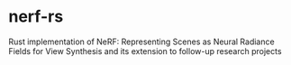 # nerf-rs
Rust implementation of NeRF: Representing Scenes as Neural Radiance Fields for View Synthesis and its extension to follow-up research projects
